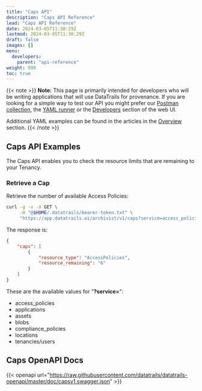 ```yaml
---
title: "Caps API"
description: "Caps API Reference"
lead: "Caps API Reference"
date: 2024-03-05T11:30:29Z
lastmod: 2024-03-05T11:30:29Z
draft: false
images: []
menu: 
  developers:
    parent: "api-reference"
weight: 999
toc: true
---
```

{{< note >}}
**Note:** This page is primarily intended for developers who will be writing applications that will use DataTrails for provenance. 
If you are looking for a simple way to test our API you might prefer our [Postman collection](https://www.postman.com/datatrails-inc/workspace/datatrails-public/overview), the [YAML runner](/developers/yaml-reference/story-runner-components/) or the [Developers](https://app.datatrails.ai) section of the web UI. 

Additional YAML examples can be found in the articles in the [Overview](/platform/overview/introduction/) section.
{{< /note >}}
## Caps API Examples

The Caps API enables you to check the resource limits that are remaining to your Tenancy.

### Retrieve a Cap

Retrieve the number of available Access Policies:

```bash
curl -g -v -X GET \
     -H "@$HOME/.datatrails/bearer-token.txt" \
     "https://app.datatrails.ai/archivist/v1/caps?service=access_policies"    
```

The response is:

```json
{
    "caps": [
        {
            "resource_type": "AccessPolicies",
            "resource_remaining": "6"
        }
    ]
}
```
These are the available values for "**?service=**":
* access_policies
* applications
* assets
* blobs
* compliance_policies
* locations
* tenancies/users


## Caps OpenAPI Docs
{{< openapi url="https://raw.githubusercontent.com/datatrails/datatrails-openapi/master/doc/capsv1.swagger.json" >}}

